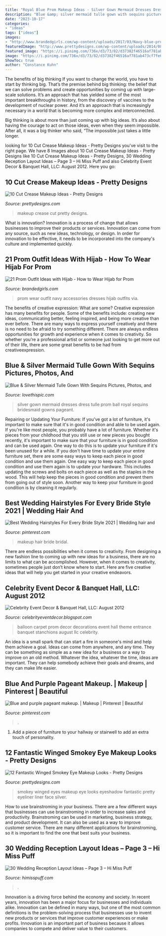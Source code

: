 ```yaml
---
title: "Royal Blue Prom Makeup Ideas - Silver Gown Mermaid Dresses Dress Tulle Prom Ball Royal Sequins Bridesmaid Gowns Pageant"
description: "Blue &amp; silver mermaid tulle gown with sequins pictures, photos, and"
date: "2023-10-17"
categories:
- "ideas"
tags: ["ideas"]
images:
- "http://www.brandedgirls.com/wp-content/uploads/2017/03/Navy-blue-prom-dresses-uk-accessories.jpg"
featuredImage: "http://www.prettydesigns.com/wp-content/uploads/2014/08/Blue-Winged-Smokey-Eyes.jpg"
featured_image: "https://i.pinimg.com/736x/d3/73/82/d37382f46516af781ab473cf7fe6d744.jpg"
image: "https://i.pinimg.com/736x/d3/73/82/d37382f46516af781ab473cf7fe6d744.jpg"
ShowToc: true
author: "Constance Kuhn"
---
```



The benefits of big thinking
If you want to change the world, you have to start by thinking big. That’s the premise behind big thinking: the belief that we can solve problems and create opportunities by coming up with large-scale solutions.
It’s an approach that has yielded some of the most important breakthroughs in history, from the discovery of vaccines to the development of nuclear power. And it’s an approach that is increasingly necessary in a world that is becoming more complex and interconnected.

Big thinking is about more than just coming up with big ideas. It’s also about having the courage to act on those ideas, even when they seem impossible. After all, it was a big thinker who said, “The impossible just takes a little longer.

	

		
looking for 10 Cut Crease Makeup Ideas - Pretty Designs you've visit to the right page. We have 8 Images about 10 Cut Crease Makeup Ideas - Pretty Designs like 10 Cut Crease Makeup Ideas - Pretty Designs, 30 Wedding Reception Layout Ideas – Page 3 – Hi Miss Puff and also Celebrity Event Decor &amp; Banquet Hall, LLC: August 2012. Here you go:
		
    
## 10 Cut Crease Makeup Ideas - Pretty Designs

<img loading=lazy src="http://www.prettydesigns.com/wp-content/uploads/2014/12/Latestwomenfashionn.jpg" onerror="this.onerror=null;this.src='https://tse2.mm.bing.net/th?id=OIP.KTIFJf0_wLQnAU9VLpUc0gHaKR&amp;pid=15.1';" alt="10 Cut Crease Makeup Ideas - Pretty Designs">

_Source: prettydesigns.com_

>makeup crease cut pretty designs. 

	

What is innovation?
Innovation is a process of change that allows businesses to improve their products or services. Innovation can come from any source, such as new ideas, technology, or design. In order for innovation to be effective, it needs to be incorporated into the company's culture and implemented quickly.

    
## 21 Prom Outfit Ideas With Hijab - How To Wear Hijab For Prom

<img loading=lazy src="http://www.brandedgirls.com/wp-content/uploads/2017/03/Navy-blue-prom-dresses-uk-accessories.jpg" onerror="this.onerror=null;this.src='https://tse2.mm.bing.net/th?id=OIP.oB01dKKf29k4aY6nNLbMhwHaLl&amp;pid=15.1';" alt="21 Prom Outfit Ideas with Hijab - How to Wear Hijab for Prom">

_Source: brandedgirls.com_

>prom wear outfit navy accessories dresses hijab outfits via. 

	

The benefits of creative expression: What are some?
Creative expression has many benefits for people. Some of the benefits include: creating new ideas, communicating better, feeling inspired, and being more creative than ever before. There are many ways to express yourself creatively and there is no need to be afraid to try something different. There are always endless opportunities for growth and experience when it comes to creativity. So whether you’re a professional artist or someone just looking to get more out of their life, there are some great benefits to be had from creativeexpression.

    
## Blue &amp; Silver Mermaid Tulle Gown With Sequins Pictures, Photos, And

<img loading=lazy src="http://www.lovethispic.com/uploaded_images/299748-Blue-Silver-Mermaid-Tulle-Gown-With-Sequins.jpg" onerror="this.onerror=null;this.src='https://tse1.mm.bing.net/th?id=OIP._SSVO4-QIHRrUAjYVGlnrAHaKS&amp;pid=15.1';" alt="Blue &amp; Silver Mermaid Tulle Gown With Sequins Pictures, Photos, and">

_Source: lovethispic.com_

>silver gown mermaid dresses dress tulle prom ball royal sequins bridesmaid gowns pageant. 

	

Repairing or Updating Your Furniture: If you've got a lot of furniture, it's important to make sure that it's in good condition and able to be used again.
If you're like most people, you probably have a lot of furniture. Whether it's pieces from your childhood that you still use or new pieces you bought recently, it's important to make sure that your furniture is in good condition and can be used again. One way to do this is to update your furniture if it's been unused for a while. If you don't have time to update your entire furniture set, there are some easy ways to keep each piece in good condition and use them again. 
One easy way to keep each piece in good condition and use them again is to update your hardware. This includes updating the screws and bolts on each piece as well as the staples in the wood. This will help keep the pieces in good condition and prevent them from going out of style soon. Another way to keep your furniture in good condition is by cleaning it regularly.

    
## Best Wedding Hairstyles For Every Bride Style 2021 | Wedding Hair And

<img loading=lazy src="https://i.pinimg.com/736x/d3/73/82/d37382f46516af781ab473cf7fe6d744.jpg" onerror="this.onerror=null;this.src='https://tse1.mm.bing.net/th?id=OIP.6azmYHFXcOVU8wg7Ahr3YAHaLH&amp;pid=15.1';" alt="Best Wedding Hairstyles For Every Bride Style 2021 | Wedding hair and">

_Source: pinterest.com_

>makeup hair bride bridal. 

	

There are endless possibilities when it comes to creativity. From designing a new fashion line to coming up with new ideas for a business, there are no limits to what can be accomplished. However, when it comes to creativity, sometimes people just don’t know where to start. Here are five creative ideas that will help you get started in your creative endeavors.

    
## Celebrity Event Decor &amp; Banquet Hall, LLC: August 2012

<img loading=lazy src="http://4.bp.blogspot.com/-_sHkFooHMmQ/UB5CsW4tJ8I/AAAAAAAAAGg/fBklSva9EEc/s1600/balloondecorationsjacksonville.jpg" onerror="this.onerror=null;this.src='https://tse4.mm.bing.net/th?id=OIP.lPjObb1qFdJWJqDasSt5ugHaE6&amp;pid=15.1';" alt="Celebrity Event Decor &amp; Banquet Hall, LLC: August 2012">

_Source: celebrityeventdecor.blogspot.com_

>balloon carpet prom decor decorations event hall theme entrance banquet stanchions august llc celebrity. 

	

An idea is a small spark that can start a fire in someone's mind and help them achieve a goal. Ideas can come from anywhere, and any time. They can be something as simple as a new idea for a business or a way to improve on an old method. Whatever the idea, whatever the time, ideas are important. They can help somebody achieve their goals and dreams, and they can make life easier.

    
## Blue And Purple Pageant Makeup. | Makeup | Pinterest | Beautiful

<img loading=lazy src="https://s-media-cache-ak0.pinimg.com/736x/ce/9a/cf/ce9acfe982054ffe004b49667c9b9953.jpg" onerror="this.onerror=null;this.src='https://tse2.mm.bing.net/th?id=OIP.7-z30Qq8M1vbilYSrgkTUAHaHU&amp;pid=15.1';" alt="Blue and purple pageant makeup. | Makeup | Pinterest | Beautiful">

_Source: pinterest.com_

>. 

	

1. Add a piece of furniture to your hallway or stairwell to add an extra touch of personality.

    
## 12 Fantastic Winged Smokey Eye Makeup Looks - Pretty Designs

<img loading=lazy src="http://www.prettydesigns.com/wp-content/uploads/2014/08/Blue-Winged-Smokey-Eyes.jpg" onerror="this.onerror=null;this.src='https://tse1.mm.bing.net/th?id=OIP.9sukr4k3uLXo-pDQhiTeUgHaJ4&amp;pid=15.1';" alt="12 Fantastic Winged Smokey Eye Makeup Looks - Pretty Designs">

_Source: prettydesigns.com_

>smokey winged eyes makeup eye looks eyeshadow fantastic pretty eyeliner liner face silver. 

	

How to use brainstroming in your business.
There are a few different ways that businesses can use brainstroming in order to increase sales and productivity. Brainstroming can be used in marketing, business strategy, and product development. It can also be used as a way to improve customer service. There are many different applications for brainstroming, so it is important to find the one that best suits your business.

    
## 30 Wedding Reception Layout Ideas – Page 3 – Hi Miss Puff

<img loading=lazy src="https://www.himisspuff.com/wp-content/uploads/2017/06/Wedding-reception-idea.jpg" onerror="this.onerror=null;this.src='https://tse2.mm.bing.net/th?id=OIP.BxfkAs3E1hN996qCGAHDkAHaLH&amp;pid=15.1';" alt="30 Wedding Reception Layout Ideas – Page 3 – Hi Miss Puff">

_Source: himisspuff.com_

>. 

	

Innovation is a driving force behind the economy and society. In recent years, innovation has been a major focus for businesses and individuals alike. Innovation can be defined in many ways, but one of the most common definitions is the problem-solving process that businesses use to invent new products or services that improve customer experiences or make profits. Innovation is an important part of business because it allows companies to compete and deliver value to their customers.

